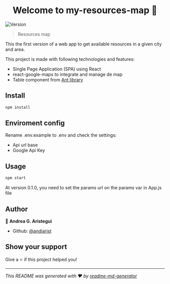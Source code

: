 <h1 align="center">Welcome to my-resources-map 👋</h1>
<p>
  <img alt="Version" src="https://img.shields.io/badge/version-0.1.0-blue.svg?cacheSeconds=2592000" />
</p>

> Resources map

This the first version of a web app to get available resources in a given city and area.

This project is made with following technologies and features:

- Single Page Application (SPA) using React
- react-google-maps to integrate and manage de map
- Table component from [Ant library](https://ant.design/)

## Install

```sh
npm install
```

## Enviroment config

Rename .env.example to .env and check the settings:

- Api url base
- Google Api Key

## Usage

```sh
npm start
```

At version 0.1.0, you need to set the params url on the params var in App.js file

## Author

👤 **Andrea G. Aristegui**

- Github: [@andiarist](https://github.com/andiarist)

## Show your support

Give a ⭐️ if this project helped you!

---

_This README was generated with ❤️ by [readme-md-generator](https://github.com/kefranabg/readme-md-generator)_
